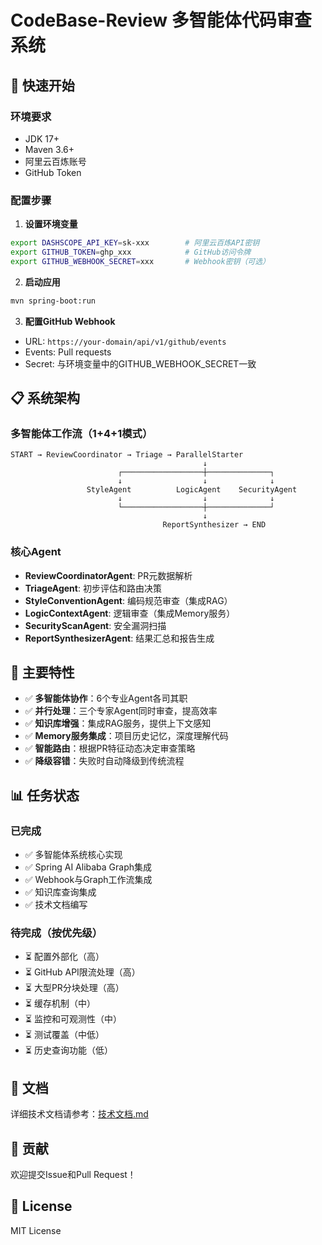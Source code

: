 # CodeBase-Review 多智能体代码审查系统

## 🚀 快速开始

### 环境要求
- JDK 17+
- Maven 3.6+
- 阿里云百炼账号
- GitHub Token

### 配置步骤

1. **设置环境变量**
```bash
export DASHSCOPE_API_KEY=sk-xxx        # 阿里云百炼API密钥
export GITHUB_TOKEN=ghp_xxx            # GitHub访问令牌
export GITHUB_WEBHOOK_SECRET=xxx       # Webhook密钥（可选）
```

2. **启动应用**
```bash
mvn spring-boot:run
```

3. **配置GitHub Webhook**
- URL: `https://your-domain/api/v1/github/events`
- Events: Pull requests
- Secret: 与环境变量中的GITHUB_WEBHOOK_SECRET一致

## 📋 系统架构

### 多智能体工作流（1+4+1模式）
```
START → ReviewCoordinator → Triage → ParallelStarter
                                           ↓
                        ┌──────────────────┼──────────────┐
                        ↓                  ↓              ↓
                 StyleAgent          LogicAgent    SecurityAgent
                        ↓                  ↓              ↓
                        └──────────────────┼──────────────┘
                                           ↓
                                  ReportSynthesizer → END
```

### 核心Agent
- **ReviewCoordinatorAgent**: PR元数据解析
- **TriageAgent**: 初步评估和路由决策
- **StyleConventionAgent**: 编码规范审查（集成RAG）
- **LogicContextAgent**: 逻辑审查（集成Memory服务）
- **SecurityScanAgent**: 安全漏洞扫描
- **ReportSynthesizerAgent**: 结果汇总和报告生成

## 🔧 主要特性

- ✅ **多智能体协作**：6个专业Agent各司其职
- ✅ **并行处理**：三个专家Agent同时审查，提高效率
- ✅ **知识库增强**：集成RAG服务，提供上下文感知
- ✅ **Memory服务集成**：项目历史记忆，深度理解代码
- ✅ **智能路由**：根据PR特征动态决定审查策略
- ✅ **降级容错**：失败时自动降级到传统流程

## 📊 任务状态

### 已完成
- ✅ 多智能体系统核心实现
- ✅ Spring AI Alibaba Graph集成
- ✅ Webhook与Graph工作流集成
- ✅ 知识库查询集成
- ✅ 技术文档编写

### 待完成（按优先级）
- ⏳ 配置外部化（高）
- ⏳ GitHub API限流处理（高）
- ⏳ 大型PR分块处理（高）
- ⏳ 缓存机制（中）
- ⏳ 监控和可观测性（中）
- ⏳ 测试覆盖（中低）
- ⏳ 历史查询功能（低）

## 📖 文档

详细技术文档请参考：[技术文档.md](技术文档.md)

## 🤝 贡献

欢迎提交Issue和Pull Request！

## 📄 License

MIT License